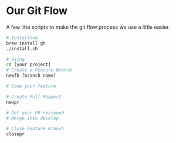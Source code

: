 # Our Git Flow

A few litte scripts to make the git flow process we use a little easier.

```sh
# Installing
brew install gh
./install.sh

# Using
cd [your project]
# Create a Feature Branch
newfb [branch name]

# Code your feature

# Create Pull Request
newpr

# Get your PR reviewed
# Merge into develop

# Close Feature Branch
closepr
```
